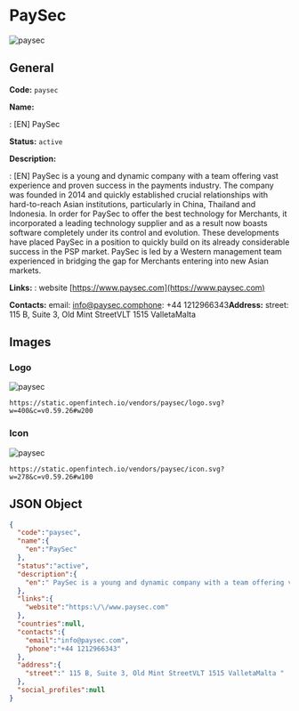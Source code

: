 
# PaySec 
![paysec](https://static.openfintech.io/vendors/paysec/logo.svg?w=400&c=v0.59.26#w200)  

## General 
 
**Code:** `paysec` 
 
**Name:** 
 
:	[EN] PaySec 
 
**Status:** `active` 
 
**Description:** 
 
: [EN]  PaySec is a young and dynamic company with a team offering vast experience and proven success in the payments industry. The company was founded in 2014 and quickly established crucial relationships with hard-to-reach Asian institutions, particularly in China, Thailand and Indonesia. In order for PaySec to offer the best technology for Merchants, it incorporated a leading technology supplier and as a result now boasts software completely under its control and evolution. These developments have placed PaySec in a position to quickly build on its already considerable success in the PSP market. PaySec is led by a Western management team experienced in bridging the gap for Merchants entering into new Asian markets.  
 
**Links:** 
: website [https://www.paysec.com](https://www.paysec.com) 
 
**Contacts:** 
email: info@paysec.comphone: +44 1212966343**Address:** 
street:  115 B, Suite 3, Old Mint StreetVLT 1515 ValletaMalta  

## Images 

### Logo 
 
![paysec](https://static.openfintech.io/vendors/paysec/logo.svg?w=400&c=v0.59.26#w200)  

```
https://static.openfintech.io/vendors/paysec/logo.svg?w=400&c=v0.59.26#w200
```  

### Icon 
 
![paysec](https://static.openfintech.io/vendors/paysec/icon.svg?w=278&c=v0.59.26#w100)  

```
https://static.openfintech.io/vendors/paysec/icon.svg?w=278&c=v0.59.26#w100
```  

## JSON Object 

```json
{
  "code":"paysec",
  "name":{
    "en":"PaySec"
  },
  "status":"active",
  "description":{
    "en":" PaySec is a young and dynamic company with a team offering vast experience and proven success in the payments industry. The company was founded in 2014 and quickly established crucial relationships with hard-to-reach Asian institutions, particularly in China, Thailand and Indonesia. In order for PaySec to offer the best technology for Merchants, it incorporated a leading technology supplier and as a result now boasts software completely under its control and evolution. These developments have placed PaySec in a position to quickly build on its already considerable success in the PSP market. PaySec is led by a Western management team experienced in bridging the gap for Merchants entering into new Asian markets. "
  },
  "links":{
    "website":"https:\/\/www.paysec.com"
  },
  "countries":null,
  "contacts":{
    "email":"info@paysec.com",
    "phone":"+44 1212966343"
  },
  "address":{
    "street":" 115 B, Suite 3, Old Mint StreetVLT 1515 ValletaMalta "
  },
  "social_profiles":null
}
```  
